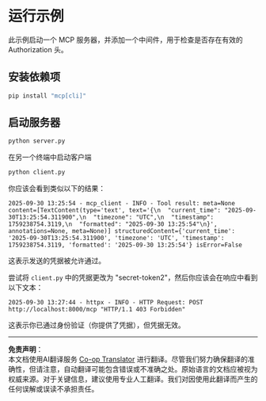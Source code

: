 <!--
CO_OP_TRANSLATOR_METADATA:
{
  "original_hash": "3f68294760a11dd3fdd175bd7f904a92",
  "translation_date": "2025-10-07T01:29:28+00:00",
  "source_file": "03-GettingStarted/11-simple-auth/code/basic/python/README.md",
  "language_code": "zh"
}
-->
# 运行示例

此示例启动一个 MCP 服务器，并添加一个中间件，用于检查是否存在有效的 Authorization 头。

## 安装依赖项

```bash
pip install "mcp[cli]" 
```

## 启动服务器

```bash
python server.py
```

在另一个终端中启动客户端

```bash
python client.py
```

你应该会看到类似以下的结果：

```text
2025-09-30 13:25:54 - mcp_client - INFO - Tool result: meta=None content=[TextContent(type='text', text='{\n  "current_time": "2025-09-30T13:25:54.311900",\n  "timezone": "UTC",\n  "timestamp": 1759238754.3119,\n  "formatted": "2025-09-30 13:25:54"\n}', annotations=None, meta=None)] structuredContent={'current_time': '2025-09-30T13:25:54.311900', 'timezone': 'UTC', 'timestamp': 1759238754.3119, 'formatted': '2025-09-30 13:25:54'} isError=False
```

这表示发送的凭据被允许通过。

尝试将 `client.py` 中的凭据更改为 "secret-token2"，然后你应该会在响应中看到以下文本：

```text
2025-09-30 13:27:44 - httpx - INFO - HTTP Request: POST http://localhost:8000/mcp "HTTP/1.1 403 Forbidden"
```

这表示你已通过身份验证（你提供了凭据），但凭据无效。

---

**免责声明**：  
本文档使用AI翻译服务 [Co-op Translator](https://github.com/Azure/co-op-translator) 进行翻译。尽管我们努力确保翻译的准确性，但请注意，自动翻译可能包含错误或不准确之处。原始语言的文档应被视为权威来源。对于关键信息，建议使用专业人工翻译。我们对因使用此翻译而产生的任何误解或误读不承担责任。